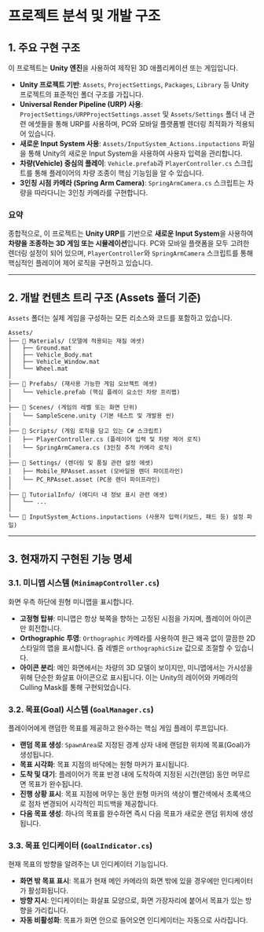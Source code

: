 # 프로젝트 분석 및 개발 구조

## 1. 주요 구현 구조

이 프로젝트는 **Unity 엔진**을 사용하여 제작된 3D 애플리케이션 또는 게임입니다.

*   **Unity 프로젝트 기반**: `Assets`, `ProjectSettings`, `Packages`, `Library` 등 Unity 프로젝트의 표준적인 폴더 구조를 가집니다.
*   **Universal Render Pipeline (URP) 사용**: `ProjectSettings/URPProjectSettings.asset` 및 `Assets/Settings` 폴더 내 관련 에셋들을 통해 URP를 사용하며, PC와 모바일 플랫폼별 렌더링 최적화가 적용되어 있습니다.
*   **새로운 Input System 사용**: `Assets/InputSystem_Actions.inputactions` 파일을 통해 Unity의 새로운 Input System을 사용하여 사용자 입력을 관리합니다.
*   **차량(Vehicle) 중심의 플레이**: `Vehicle.prefab`과 `PlayerController.cs` 스크립트를 통해 플레이어의 차량 조종이 핵심 기능임을 알 수 있습니다.
*   **3인칭 시점 카메라 (Spring Arm Camera)**: `SpringArmCamera.cs` 스크립트는 차량을 따라다니는 3인칭 카메라를 구현합니다.

### 요약
종합적으로, 이 프로젝트는 **Unity URP**를 기반으로 **새로운 Input System**을 사용하여 **차량을 조종하는 3D 게임 또는 시뮬레이션**입니다. PC와 모바일 플랫폼을 모두 고려한 렌더링 설정이 되어 있으며, `PlayerController`와 `SpringArmCamera` 스크립트를 통해 핵심적인 플레이어 제어 로직을 구현하고 있습니다.

---

## 2. 개발 컨텐츠 트리 구조 (Assets 폴더 기준)

`Assets` 폴더는 실제 게임을 구성하는 모든 리소스와 코드를 포함하고 있습니다.

```
Assets/
├── 📂 Materials/ (모델에 적용되는 재질 에셋)
│   ├── Ground.mat
│   ├── Vehicle_Body.mat
│   ├── Vehicle_Window.mat
│   └── Wheel.mat
│
├── 📂 Prefabs/ (재사용 가능한 게임 오브젝트 에셋)
│   └── Vehicle.prefab (핵심 플레이 요소인 차량 프리팹)
│
├── 📂 Scenes/ (게임의 레벨 또는 화면 단위)
│   └── SampleScene.unity (기본 테스트 및 개발용 씬)
│
├── 📂 Scripts/ (게임 로직을 담고 있는 C# 스크립트)
│   ├── PlayerController.cs (플레이어 입력 및 차량 제어 로직)
│   └── SpringArmCamera.cs (3인칭 추적 카메라 로직)
│
├── 📂 Settings/ (렌더링 및 품질 관련 설정 에셋)
│   ├── Mobile_RPAsset.asset (모바일용 렌더 파이프라인)
│   └── PC_RPAsset.asset (PC용 렌더 파이프라인)
│
├── 📂 TutorialInfo/ (에디터 내 정보 표시 관련 에셋)
│   └── ...
│
└── 📜 InputSystem_Actions.inputactions (사용자 입력(키보드, 패드 등) 설정 파일)
```

---

## 3. 현재까지 구현된 기능 명세

### 3.1. 미니맵 시스템 (`MinimapController.cs`)

화면 우측 하단에 원형 미니맵을 표시합니다.

*   **고정형 탑뷰**: 미니맵은 항상 북쪽을 향하는 고정된 시점을 가지며, 플레이어 아이콘만 회전합니다.
*   **Orthographic 투영**: `Orthographic` 카메라를 사용하여 원근 왜곡 없이 깔끔한 2D 스타일의 맵을 표시합니다. 줌 레벨은 `orthographicSize` 값으로 조절할 수 있습니다.
*   **아이콘 분리**: 메인 화면에서는 차량의 3D 모델이 보이지만, 미니맵에서는 가시성을 위해 단순한 화살표 아이콘으로 표시됩니다. 이는 Unity의 레이어와 카메라의 Culling Mask를 통해 구현되었습니다.

### 3.2. 목표(Goal) 시스템 (`GoalManager.cs`)

플레이어에게 랜덤한 목표를 제공하고 완수하는 핵심 게임 플레이 루프입니다.

*   **랜덤 목표 생성**: `SpawnArea`로 지정된 경계 상자 내에 랜덤한 위치에 목표(Goal)가 생성됩니다.
*   **목표 시각화**: 목표 지점의 바닥에는 원형 마커가 표시됩니다.
*   **도착 및 대기**: 플레이어가 목표 반경 내에 도착하여 지정된 시간(랜덤) 동안 머무르면 목표가 완수됩니다.
*   **진행 상황 표시**: 목표 지점에 머무는 동안 원형 마커의 색상이 빨간색에서 초록색으로 점차 변경되어 시각적인 피드백을 제공합니다.
*   **다음 목표 생성**: 하나의 목표를 완수하면 즉시 다음 목표가 새로운 랜덤 위치에 생성됩니다.

### 3.3. 목표 인디케이터 (`GoalIndicator.cs`)

현재 목표의 방향을 알려주는 UI 인디케이터 기능입니다.

*   **화면 밖 목표 표시**: 목표가 현재 메인 카메라의 화면 밖에 있을 경우에만 인디케이터가 활성화됩니다.
*   **방향 지시**: 인디케이터는 화살표 모양으로, 화면 가장자리에 붙어서 목표가 있는 방향을 가리킵니다.
*   **자동 비활성화**: 목표가 화면 안으로 들어오면 인디케이터는 자동으로 사라집니다.